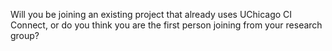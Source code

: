 Will you be joining an existing project that already uses UChicago CI Connect, or
do you think you are the first person joining from your research group?
